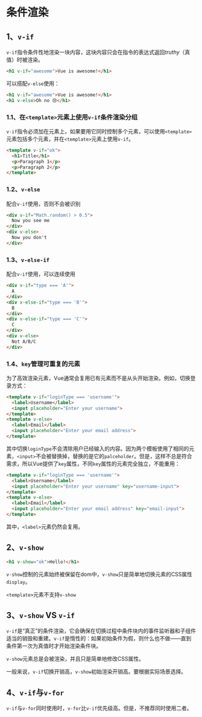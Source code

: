 # 条件渲染

## 1、`v-if`

`v-if`指令条件性地渲染一块内容，这块内容只会在指令的表达式返回*truthy*（真值）时被渲染。

```html
<h1 v-if="awesome">Vue is awesome!</h1>
```

可以搭配`v-else`使用：

```html
<h1 v-if="awesome">Vue is awesome!</h1>
<h1 v-else>Oh no 😢</h1>
```

### 1.1、在`<template>`元素上使用`v-if`条件渲染分组

`v-if`指令必须加在元素上，如果要用它同时控制多个元素，可以使用`<template>`元素包括多个元素，并在`<template>`元素上使用`v-if`。

```html
<template v-if="ok">
  <h1>Title</h1>
  <p>Paragraph 1</p>
  <p>Paragraph 2</p>
</template>
```

### 1.2、`v-else`

配合`v-if`使用，否则不会被识别

```html
<div v-if="Math.random() > 0.5">
  Now you see me
</div>
<div v-else>
  Now you don't
</div>
```

### 1.3、`v-else-if`

配合`v-if`使用，可以连续使用

```html
<div v-if="type === 'A'">
  A
</div>
<div v-else-if="type === 'B'">
  B
</div>
<div v-else-if="type === 'C'">
  C
</div>
<div v-else>
  Not A/B/C
</div>
```

### 1.4、`key`管理可重复的元素

为了高效渲染元素，Vue通常会复用已有元素而不是从头开始渲染。例如，切换登录方式：

```html
<template v-if="loginType === 'username'">
  <label>Username</label>
  <input placeholder="Enter your username">
</template>
<template v-else>
  <label>Email</label>
  <input placeholder="Enter your email address">
</template>
```

其中切换`loginType`不会清除用户已经输入的内容。因为两个模板使用了相同的元素，`<input>`不会被替换掉，替换的是它的`palceholder`。但是，这样不总是符合需求，所以Vue提供了`key`属性，不同`key`属性的元素完全独立，不能重用：

```html
<template v-if="loginType === 'username'">
  <label>Username</label>
  <input placeholder="Enter your username" key="username-input">
</template>
<template v-else>
  <label>Email</label>
  <input placeholder="Enter your email address" key="email-input">
</template>
```

其中，`<label>`元素仍然会复用。

## 2、`v-show`

```html
<h1 v-show="ok">Hello!</h1>
```

`v-show`控制的元素始终被保留在dom中，`v-show`只是简单地切换元素的CSS属性`display`。

`<template>`元素不支持`v-show`

## 3、`v-show` VS `v-if`

`v-if`是“真正”的条件渲染，它会确保在切换过程中条件块内的事件监听器和子组件适当的销毁和重建。`v-if`是惰性的：如果初始条件为假，则什么也不做——直到条件第一次为真值时才开始渲染条件块。

`v-show`元素总是会被渲染，并且只是简单地修改CSS属性。

一般来说，`v-if`切换开销高，`v-show`初始渲染开销高。要根据实际场景选择。

## 4、`v-if`与`v-for`

`v-if`与`v-for`同时使用时，`v-for`比`v-if`优先级高。但是，不推荐同时使用二者。